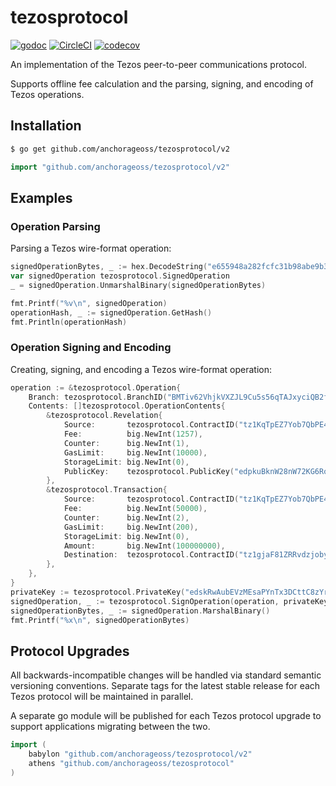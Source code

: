 # tezosprotocol

[![godoc](https://godoc.org/github.com/google/wire?status.svg)][godoc] [![CircleCI](https://circleci.com/gh/anchorageoss/tezosprotocol.svg?style=svg)](https://circleci.com/gh/anchorageoss/tezosprotocol) [![codecov](https://codecov.io/gh/anchorageoss/tezosprotocol/branch/master/graph/badge.svg)](https://codecov.io/gh/anchorageoss/tezosprotocol)

An implementation of the Tezos peer-to-peer communications protocol.

Supports offline fee calculation and the parsing, signing, and encoding of Tezos operations.

[godoc]: https://godoc.org/github.com/anchorageoss/tezosprotocol

## Installation

```bash
$ go get github.com/anchorageoss/tezosprotocol/v2
```

```go
import "github.com/anchorageoss/tezosprotocol/v2"
```

## Examples

### Operation Parsing

Parsing a Tezos wire-format operation:

```go
signedOperationBytes, _ := hex.DecodeString("e655948a282fcfc31b98abe9b37a82038c4c0e9b8e11f60ea0c7b33e6ecc625f6b0002298c03ed7d454a101eb7022bc95f7e5f41ac78e90901904e00004798d2cc98473d7e250c898885718afd2e4efbcb1a1595ab9730761ed830de0f6c0002298c03ed7d454a101eb7022bc95f7e5f41ac78d0860302c8010080c2d72f0000e7670f32038107a59a2b9cfefae36ea21f5aa63c0065667ade71f0c28dcd8c6f443be8b2ff9ebe9f3d2bd8a95d8a29df74319ef24e46bb8abe3e2553dec2a81353f059093861229869ad3c468ade4d9366be3e1308")
var signedOperation tezosprotocol.SignedOperation
_ = signedOperation.UnmarshalBinary(signedOperationBytes)

fmt.Printf("%v\n", signedOperation)
operationHash, _ := signedOperation.GetHash()
fmt.Println(operationHash)
```

### Operation Signing and Encoding

Creating, signing, and encoding a Tezos wire-format operation:

```go
operation := &tezosprotocol.Operation{
	Branch: tezosprotocol.BranchID("BMTiv62VhjkVXZJL9Cu5s56qTAJxyciQB2fzA9vd2EiVMsaucWB"),
	Contents: []tezosprotocol.OperationContents{
		&tezosprotocol.Revelation{
			Source:       tezosprotocol.ContractID("tz1KqTpEZ7Yob7QbPE4Hy4Wo8fHG8LhKxZSx"),
			Fee:          big.NewInt(1257),
			Counter:      big.NewInt(1),
			GasLimit:     big.NewInt(10000),
			StorageLimit: big.NewInt(0),
			PublicKey:    tezosprotocol.PublicKey("edpkuBknW28nW72KG6RoHtYW7p12T6GKc7nAbwYX5m8Wd9sDVC9yav"),
		},
		&tezosprotocol.Transaction{
			Source:       tezosprotocol.ContractID("tz1KqTpEZ7Yob7QbPE4Hy4Wo8fHG8LhKxZSx"),
			Fee:          big.NewInt(50000),
			Counter:      big.NewInt(2),
			GasLimit:     big.NewInt(200),
			StorageLimit: big.NewInt(0),
			Amount:       big.NewInt(100000000),
			Destination:  tezosprotocol.ContractID("tz1gjaF81ZRRvdzjobyfVNsAeSC6PScjfQwN"),
		},
	},
}
privateKey := tezosprotocol.PrivateKey("edskRwAubEVzMEsaPYnTx3DCttC8zYrGjzPMzTfDr7jfDaihYuh95CFrrYj6kyJoqYhycQPXMZHsZR5mPQRtDgjY6KHJxpeKnZ")
signedOperation, _ := tezosprotocol.SignOperation(operation, privateKey)
signedOperationBytes, _ := signedOperation.MarshalBinary()
fmt.Printf("%x\n", signedOperationBytes)
```

## Protocol Upgrades

All backwards-incompatible changes will be handled via standard semantic versioning conventions. Separate tags for the latest stable release for each Tezos protocol will be maintained in parallel.

A separate go module will be published for each Tezos protocol upgrade to support applications migrating between the two.
```go
import (
	babylon "github.com/anchorageoss/tezosprotocol/v2"
	athens "github.com/anchorageoss/tezosprotocol"
)
```